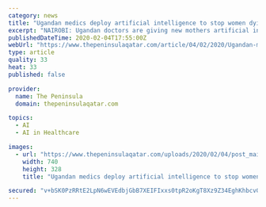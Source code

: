 ```yaml
---
category: news
title: "Ugandan medics deploy artificial intelligence to stop women dying after childbirth"
excerpt: "NAIROBI: Ugandan doctors are giving new mothers artificial intelligence-enabled devices to remotely monitor their health ... Sub-Saharan Africa accounts for more than two-thirds of those deaths, due to poorly-equipped medical facilities and limited healthcare workers. U.N. figures show more women and newborns survive now than ever before ..."
publishedDateTime: 2020-02-04T17:55:00Z
webUrl: "https://www.thepeninsulaqatar.com/article/04/02/2020/Ugandan-medics-deploy-artificial-intelligence-to-stop-women-dying-after-childbirth"
type: article
quality: 33
heat: 33
published: false

provider:
  name: The Peninsula
  domain: thepeninsulaqatar.com

topics:
  - AI
  - AI in Healthcare

images:
  - url: "https://www.thepeninsulaqatar.com/uploads/2020/02/04/post_main_cover/a6ec34bad153343fe12ef58ba0ff76e11e36c34c.JPG"
    width: 740
    height: 328
    title: "Ugandan medics deploy artificial intelligence to stop women dying after childbirth"

secured: "v+bSK0PzRRtE2LpN6wEVEdbjGbB7XEIFIxxs0tpR2oKgT8Xz9Z34EghKhbcvGkEOrJ+ypaA0ibxKTz1Rww+dzIMFTnzCfCmD0M7Z1rO50/7368DKoyHpCsodvrvKBc+LslAFdg5MmGUECKq0UgyM1v0Tzi6Fgqlx7YxlkuSFBbUh9WCx6iWjq8hMIg6YcCqRT5eftIJ8RyaCf3BHvKk+aO90xocmzvr8jzpRaAjJNKn2ioOA6oPZFGRHfYCdtQnsHDm7AfcR5iVSr3Hl6GmhLfSSbeXze9OmWUsbNGQfRrK54+Po6tEroq++8vwqZd7QnHGWHWNCxjiRGcsHIhfBr59/CuAxx5bRYFwPhNBlt4tDYRWSlaWvEnjdAHYzvwgekYe2zUW4bpkx0Y1imcpK0hqCscY1HXwgtQHPJK/eYNNzKJ2u4Q4drLPutxLRBhE9I2LOeVnUeWAhGMZ6cy7Fdvd3nCzgTyo+KrANnwMOYlo=;TOhQ+5x6OFe2nXvjOrVvPA=="
---
```



